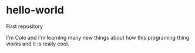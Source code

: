 # hello-world
First repository

I'm Cole and i'm learning many new things about how this programing thing works and it is really cool.

